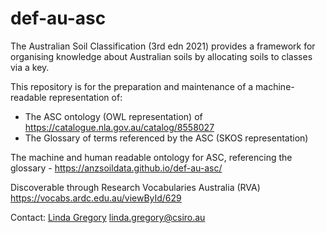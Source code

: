 # def-au-asc

The Australian Soil Classification (3rd edn 2021) provides a framework for organising knowledge about Australian soils by allocating soils to classes via a key. 

This repository is for the preparation and maintenance of a machine-readable representation of:
- The ASC ontology (OWL representation) of https://catalogue.nla.gov.au/catalog/8558027
- The Glossary of terms referenced by the ASC (SKOS representation)

The machine and human readable ontology for ASC, referencing the glossary - https://anzsoildata.github.io/def-au-asc/

Discoverable through Research Vocabularies Australia (RVA) https://vocabs.ardc.edu.au/viewById/629

Contact: 
[Linda Gregory](https://orcid.org/0000-0002-0693-1899)
linda.gregory@csiro.au 
